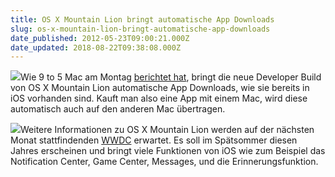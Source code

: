 ```yaml
---
title: OS X Mountain Lion bringt automatische App Downloads
slug: os-x-mountain-lion-bringt-automatische-app-downloads
date_published: 2012-05-23T09:00:21.000Z
date_updated: 2018-08-22T09:38:08.000Z
---
```


[![](//picdump.thafaker.de/2012/05/mountainlion-100x100.jpg)](__GHOST_URL__/os-x-mountain-lion-bringt-automatische-app-downloads/mountainlion/)Wie 9 to 5 Mac am Montag [berichtet hat](http://9to5mac.com/2012/05/20/latest-mountain-lion-update-brings-automatic-downloads-for-apps/), bringt die neue Developer Build von OS X Mountain Lion automatische App Downloads, wie sie bereits in iOS vorhanden sind. Kauft man also eine App mit einem Mac, wird diese automatisch auch auf den anderen Mac übertragen.

[![](//picdump.thafaker.de/2012/05/mountain_lion_automatic_download.jpg)](__GHOST_URL__/os-x-mountain-lion-bringt-automatische-app-downloads/mountain_lion_automatic_download/)Weitere Informationen zu OS X Mountain Lion werden auf der nächsten Monat stattfindenden [WWDC](__GHOST_URL__/apple-hat-termin-fur-die-wwdc-2012-angekundigt/) erwartet. Es soll im Spätsommer diesen Jahres erscheinen und bringt viele Funktionen von iOS wie zum Beispiel das Notification Center, Game Center, Messages, und die Erinnerungsfunktion.
